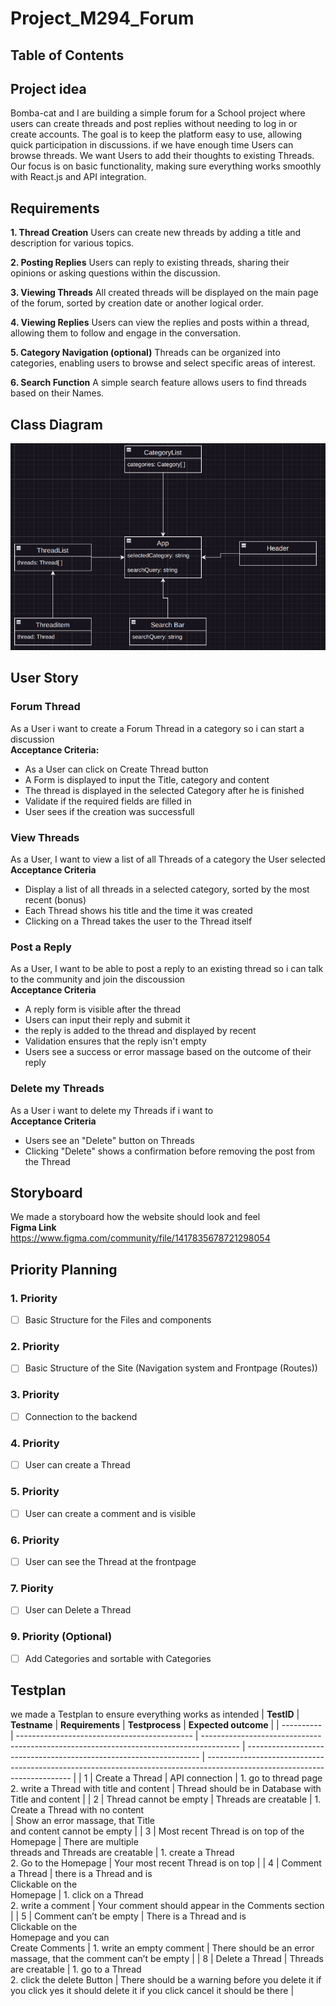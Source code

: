 # Project_M294_Forum
## Table of Contents

## Project idea
Bomba-cat and I are building a simple forum for a School project where users can create threads and post replies without needing to log in or create accounts. The goal is to keep the platform easy to use, allowing quick participation in discussions. if we have enough time Users can browse threads. We want Users to add their thoughts to existing Threads. Our focus is on basic functionality, making sure everything works smoothly with React.js and API integration.

## Requirements
**1. Thread Creation**
Users can create new threads by adding a title and description for various topics.

**2. Posting Replies**
Users can reply to existing threads, sharing their opinions or asking questions within the discussion.

**3. Viewing Threads**
All created threads will be displayed on the main page of the forum, sorted by creation date or another logical order.

**4. Viewing Replies**
Users can view the replies and posts within a thread, allowing them to follow and engage in the conversation.

**5. Category Navigation (optional)**
Threads can be organized into categories, enabling users to browse and select specific areas of interest.

**6. Search Function**
A simple search feature allows users to find threads based on their Names.

## Class Diagram
![Image of a Component Diagram](images/Component_Diagram.png)
## User Story
### Forum Thread
As a User i want to create a Forum Thread in a category so i can start a discussion <br/>
**Acceptance Criteria:** <br/>
- As a User can click on Create Thread button
- A Form is displayed to input the Title, category and content
- The thread is displayed in the selected Category after he is finished
- Validate if the required fields are filled in
- User sees if the creation was successfull
### View Threads
As a User, I want to view a list of all Threads of a category the User selected<br />
**Acceptance Criteria** <br />
- Display a list of all threads in a selected category, sorted by the most recent (bonus)
- Each Thread shows his title and the time it was created
- Clicking on a Thread takes the user to the Thread itself
### Post a Reply
As a User, I want to be able to post a reply to an existing thread so i can talk to the community and join the discoussion <br />
**Acceptance Criteria** <br />
- A reply form is visible after the thread
- Users can input their reply and submit it
- the reply is added to the thread and displayed by recent
- Validation ensures that the reply isn't empty
- Users see a success or error massage based on the outcome of their reply
### Delete my Threads
As a User i want to delete my Threads if i want to <br/>
**Acceptance Criteria** <br/>
- Users see an "Delete" button on Threads
- Clicking "Delete" shows a confirmation before removing the post from the Thread

## Storyboard
We made a storyboard how the website should look and feel <br/>
**Figma Link** <br/>
https://www.figma.com/community/file/1417835678721298054

## Priority Planning
### 1. Priority
- [ ] Basic Structure for the Files and components
### 2. Priority
- [ ] Basic Structure of the Site (Navigation system and Frontpage (Routes))
### 3. Priority 
- [ ] Connection to the backend
### 4. Priority
- [ ] User can create a Thread
### 5. Priority 
- [ ] User can create a comment and is visible
### 6. Priority 
- [ ] User can see the Thread at the frontpage
### 7. Piority
- [ ] User can Delete a Thread
### 9. Priority (Optional)
- [ ] Add Categories and sortable with Categories

## Testplan
we made a Testplan to ensure everything works as intended
| **TestID** | **Testname**                                 | **Requirements**                                                                        | **Testprocess**                                                    | **Expected outcome**                                                                                                       |
| ---------- | -------------------------------------------- | --------------------------------------------------------------------------------------- | ------------------------------------------------------------------ | -------------------------------------------------------------------------------------------------------------------------- |
| 1          | Create a Thread                              | API connection                                                                          | 1\. go to thread page<br>2\. write a Thread with title and content | Thread should be in Database with<br>Title and content                                                                     |
| 2          | Thread cannot be empty                       | Threads are creatable                                                                   | 1\. Create a Thread with no content<br>                            | Show an error massage, that Title<br>and content cannot be empty                                                           |
| 3          | Most recent Thread is on top of the Homepage | There are multiple<br>threads and Threads are creatable                                 | 1\. create a Thread<br>2\. Go to the Homepage                      | Your most recent Thread is on top                                                                                          |
| 4          | Comment a Thread                             | there is a Thread and is<br>Clickable on the<br>Homepage                                | 1\. click on a Thread<br>2\. write a comment                       | Your comment should appear in the Comments section                                                                         |
| 5          | Comment can’t be empty                       | There is a Thread and is<br>Clickable on the<br>Homepage and you can<br>Create Comments | 1\. write an empty comment                                         | There should be an error massage, that the comment can’t be empty                                                          |
| 8          | Delete a Thread                              | Threads are creatable                                                                   | 1\. go to a Thread<br>2\. click the delete Button                  | There should be a warning before you delete it if you click yes it should delete it if you click cancel it should be there |
